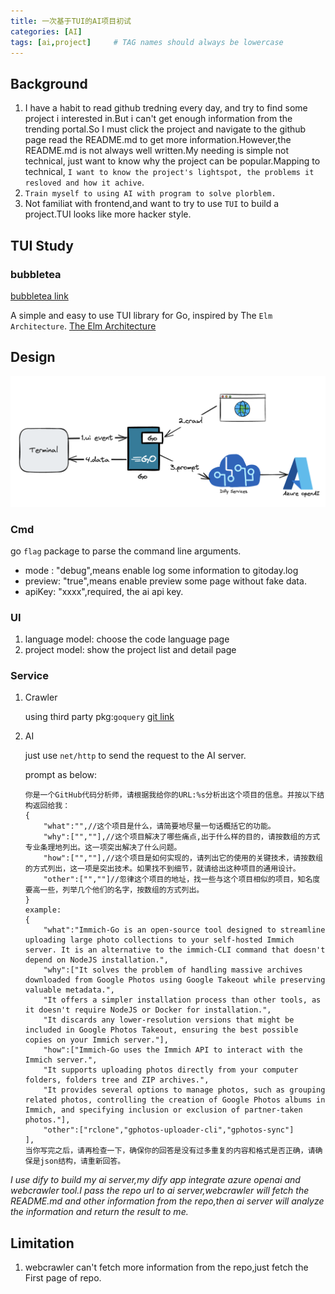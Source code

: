 ```yaml
---
title: 一次基于TUI的AI项目初试
categories: [AI]
tags: [ai,project]     # TAG names should always be lowercase
---
```

## Background
1. I have a habit to read github tredning every day, and try to find some project i interested in.But i can't get enough information from the trending portal.So I must click the project and navigate to the github page read the README.md to get more information.However,the README.md is not always well written.My needing is simple not technical, just want to know why the project can be popular.Mapping to technical, `I want to know the project's lightspot, the problems it resloved and how it achive`.
2. `Train myself to using AI with program to solve plorblem.`
3. Not familiat with frontend,and want to try to use `TUI` to build a project.TUI looks like more hacker style.

## TUI Study

### bubbletea
[bubbletea link](https://github.com/charmbracelet/bubbletea)

A simple and easy to use TUI library for Go, inspired by The `Elm Architecture`.
[The Elm Architecture](https://guide.elm-lang.org/architecture/)


## Design
![flow](https://github.com/winterfx/gitoday/blob/main/doc/flow.png)

### Cmd
go `flag` package to parse the command line arguments.
- mode : "debug",means enable log some information to gitoday.log
- preview: "true",means enable preview some page without fake data.
- apiKey: "xxxx",required, the ai api key.


### UI
1. language model: choose the code language page
2. project model: show the project list and detail page 

### Service
1. Crawler

    using third party pkg:`goquery` [git link](github.com/PuerkitoBio/goquery)
2. AI

    just use `net/http` to send the request to the AI server.

    prompt as below:
    ```shell
    你是一个GitHub代码分析师，请根据我给你的URL:%s分析出这个项目的信息。并按以下结构返回给我：
    {
        "what":"",//这个项目是什么，请简要地尽量一句话概括它的功能。
        "why":["",""],//这个项目解决了哪些痛点,出于什么样的目的，请按数组的方式专业条理地列出。这一项突出解决了什么问题。
        "how":["",""],//这个项目是如何实现的，请列出它的使用的关键技术，请按数组的方式列出，这一项是突出技术。如果找不到细节，就请给出这种项目的通用设计。
        "other":["",""]//忽律这个项目的地址，找一些与这个项目相似的项目，知名度要高一些，列举几个他们的名字，按数组的方式列出。
    }
    example:
    {
        "what":"Immich-Go is an open-source tool designed to streamline uploading large photo collections to your self-hosted Immich server. It is an alternative to the immich-CLI command that doesn't depend on NodeJS installation.",
        "why":["It solves the problem of handling massive archives downloaded from Google Photos using Google Takeout while preserving valuable metadata.",
        "It offers a simpler installation process than other tools, as it doesn't require NodeJS or Docker for installation.",
        "It discards any lower-resolution versions that might be included in Google Photos Takeout, ensuring the best possible copies on your Immich server."],
        "how":["Immich-Go uses the Immich API to interact with the Immich server.",
        "It supports uploading photos directly from your computer folders, folders tree and ZIP archives.",
        "It provides several options to manage photos, such as grouping related photos, controlling the creation of Google Photos albums in Immich, and specifying inclusion or exclusion of partner-taken photos."],
        "other":["rclone","gphotos-uploader-cli","gphotos-sync"]
    ],
    当你写完之后，请再检查一下，确保你的回答是没有过多重复的内容和格式是否正确，请确保是json结构，请重新回答。
    ```
*I use dify to build my ai server,my dify app integrate azure openai and webcrawler tool.I pass the repo url to ai server,webcrawler will fetch the README.md and other information from the repo,then ai server will analyze the information and return the result to me.* 

## Limitation
1. webcrawler can't fetch more information from the repo,just fetch the First page of repo.

